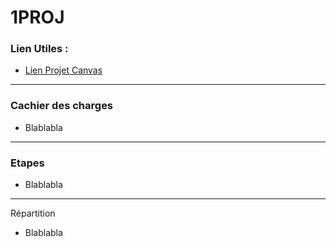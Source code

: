# 1PROJ

### Lien Utiles :

-   [Lien Projet Canvas](https://canvas.supinfo.com/courses/23/assignments/6033?module_item_id=8573)

---

### Cachier des charges

-   Blablabla

---

### Etapes

-   Blablabla

---

Répartition

-   Blablabla
